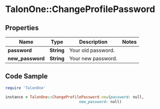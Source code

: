 # TalonOne::ChangeProfilePassword

## Properties

Name | Type | Description | Notes
------------ | ------------- | ------------- | -------------
**password** | **String** | Your old password. | 
**new_password** | **String** | Your new password. | 

## Code Sample

```ruby
require 'TalonOne'

instance = TalonOne::ChangeProfilePassword.new(password: null,
                                 new_password: null)
```


